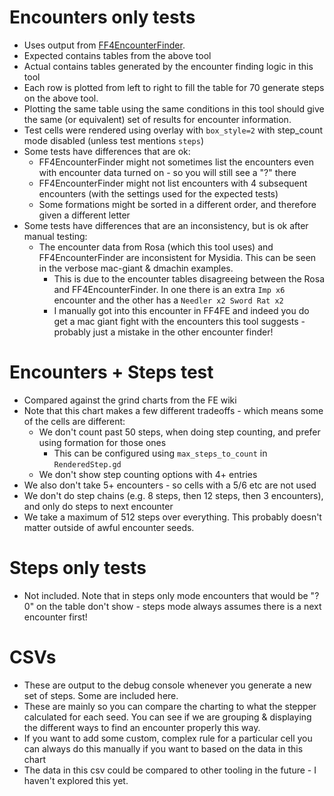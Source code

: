  
 # Encounters only tests
 - Uses output from [FF4EncounterFinder](https://simbu95.github.io/FF4EncounterFinder/).
  - Expected contains tables from the above tool
  - Actual contains tables generated by the encounter finding logic in this tool
  - Each row is plotted from left to right to fill the table for 70 generate steps on the above tool.
 - Plotting the same table using the same conditions in this tool should give the same (or equivalent) set of results for encounter information.
 - Test cells were rendered using overlay with `box_style=2` with step_count mode disabled (unless test mentions `steps`)
 - Some tests have differences that are ok:
   - FF4EncounterFinder might not sometimes list the encounters even with encounter data turned on - so you will still see a "?" there
   - FF4EncounterFinder might not list encounters with 4 subsequent encounters (with the settings used for the expected tests)
   - Some formations might be sorted in a different order, and therefore given a different letter
 - Some tests have differences that are an inconsistency, but is ok after manual testing:
   - The encounter data from Rosa (which this tool uses) and FF4EncounterFinder are inconsistent for Mysidia. This can be seen in the verbose mac-giant & dmachin examples.
     - This is due to the encounter tables disagreeing between the Rosa and FF4EncounterFinder. In one there is an extra `Imp x6` encounter and the other has a `Needler x2 Sword Rat x2` 
     - I manually got into this encounter in FF4FE and indeed you do get a mac giant fight with the encounters this tool suggests - probably just a mistake in the other encounter finder!

# Encounters + Steps test
  - Compared against the grind charts from the FE wiki
  - Note that this chart makes a few different tradeoffs - which means some of the cells are different:
    - We don't count past 50 steps, when doing step counting, and prefer using formation for those ones
      - This can be configured using `max_steps_to_count` in `RenderedStep.gd`
    - We don't show step counting options with 4+ entries
  - We also don't take 5+ encounters - so cells with a 5/6 etc are not used
  - We don't do step chains (e.g. 8 steps, then 12 steps, then 3 encounters), and only do steps to next encounter
  - We take a maximum of 512 steps over everything. This probably doesn't matter outside of awful encounter seeds.

# Steps only tests
 - Not included. Note that in steps only mode encounters that would be "? 0" on the table don't show - steps mode always assumes there is a next encounter first!

# CSVs
 - These are output to the debug console whenever you generate a new set of steps. Some are included here.
 - These are mainly so you can compare the charting to what the stepper calculated for each seed. You can see if we are grouping & displaying the different ways to find an encounter properly this way.
 - If you want to add some custom, complex rule for a particular cell you can always do this manually if you want to based on the data in this chart
 - The data in this csv could be compared to other tooling in the future - I haven't explored this yet.